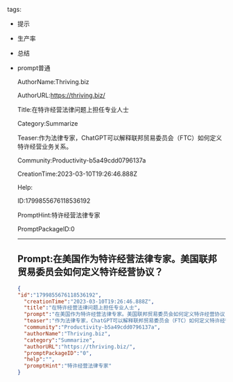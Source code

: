   tags: 
- 提示
- 生产率
- 总结
- prompt普通

  AuthorName:Thriving.biz

  AuthorURL:https://thriving.biz/

  Title:在特许经营法律问题上担任专业人士

  Category:Summarize

  Teaser:作为法律专家，ChatGPT可以解释联邦贸易委员会（FTC）如何定义特许经营业务关系。

  Community:Productivity-b5a49cdd0796137a

  CreationTime:2023-03-10T19:26:46.888Z

  Help:

  ID:1799855676118536192

  PromptHint:特许经营法律专家

  PromptPackageID:0

  ---

  ## Prompt:在美国作为特许经营法律专家。美国联邦贸易委员会如何定义特许经营协议？

  ```json
  {
  "id":"1799855676118536192",
    "creationTime":"2023-03-10T19:26:46.888Z",
    "title":"在特许经营法律问题上担任专业人士",
    "prompt":"在美国作为特许经营法律专家。美国联邦贸易委员会如何定义特许经营协议？",
    "teaser":"作为法律专家，ChatGPT可以解释联邦贸易委员会（FTC）如何定义特许经营业务关系。",
    "community":"Productivity-b5a49cdd0796137a",
    "authorName":"Thriving.biz",
    "category":"Summarize",
    "authorURL":"https://thriving.biz/",
    "promptPackageID":"0",
    "help":"",
    "promptHint":"特许经营法律专家"
  }
  ```
